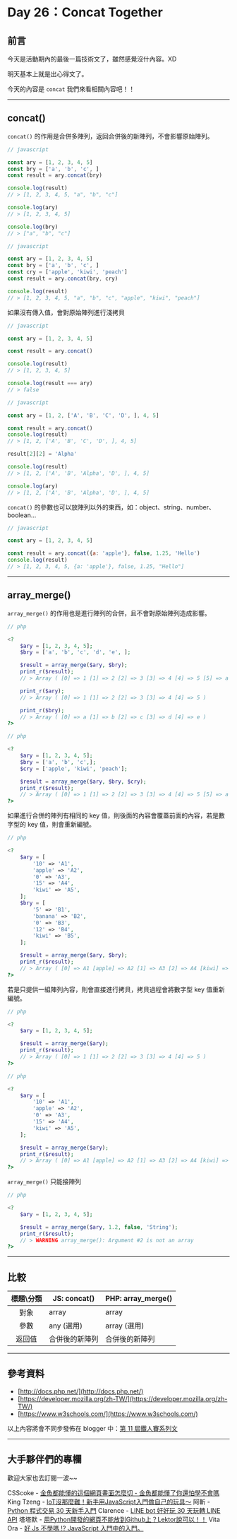 # Day 26：Concat Together

## 前言

今天是活動期內的最後一篇技術文了，雖然感覺沒什內容。XD

明天基本上就是出心得文了。

今天的內容是 `concat` 我們來看相關內容吧！！

----

## concat()

`concat()` 的作用是合併多陣列，返回合併後的新陣列，不會影響原始陣列。

```javascript
// javascript

const ary = [1, 2, 3, 4, 5]
const bry = ['a', 'b', 'c', ]
const result = ary.concat(bry)

console.log(result)
// > [1, 2, 3, 4, 5, "a", "b", "c"]

console.log(ary)
// > [1, 2, 3, 4, 5]

console.log(bry)
// > ["a", "b", "c"]
```

```javascript
// javascript

const ary = [1, 2, 3, 4, 5]
const bry = ['a', 'b', 'c', ]
const cry = ['apple', 'kiwi', 'peach']
const result = ary.concat(bry, cry)

console.log(result)
// > [1, 2, 3, 4, 5, "a", "b", "c", "apple", "kiwi", "peach"]
```

如果沒有傳入值，會對原始陣列進行淺拷貝

```javascript
// javascript

const ary = [1, 2, 3, 4, 5]

const result = ary.concat()

console.log(result)
// > [1, 2, 3, 4, 5]

console.log(result === ary)
// > false
```

```javascript
// javascript

const ary = [1, 2, ['A', 'B', 'C', 'D', ], 4, 5]

const result = ary.concat()
console.log(result)
// > [1, 2, ['A', 'B', 'C', 'D', ], 4, 5]

result[2][2] = 'Alpha'

console.log(result)
// > [1, 2, ['A', 'B', 'Alpha', 'D', ], 4, 5]

console.log(ary)
// > [1, 2, ['A', 'B', 'Alpha', 'D', ], 4, 5]
```

`concat()` 的參數也可以放陣列以外的東西，如：object、string、number、boolean...

```javascript
// javascript

const ary = [1, 2, 3, 4, 5]

const result = ary.concat({a: 'apple'}, false, 1.25, 'Hello')
console.log(result)
// > [1, 2, 3, 4, 5, {a: 'apple'}, false, 1.25, "Hello"]
```

----

## array_merge()

`array_merge()` 的作用也是進行陣列的合併，且不會對原始陣列造成影響。

```php
// php

<?
    $ary = [1, 2, 3, 4, 5];
    $bry = ['a', 'b', 'c', 'd', 'e', ];

    $result = array_merge($ary, $bry);
    print_r($result);
    // > Array ( [0] => 1 [1] => 2 [2] => 3 [3] => 4 [4] => 5 [5] => a [6] => b [7] => c [8] => d [9] => e ) 

    print_r($ary);
    // > Array ( [0] => 1 [1] => 2 [2] => 3 [3] => 4 [4] => 5 ) 

    print_r($bry);
    // > Array ( [0] => a [1] => b [2] => c [3] => d [4] => e )
?>
```

```php
// php

<?
    $ary = [1, 2, 3, 4, 5];
    $bry = ['a', 'b', 'c',];
    $cry = ['apple', 'kiwi', 'peach'];

    $result = array_merge($ary, $bry, $cry);
    print_r($result);
    // > Array ( [0] => 1 [1] => 2 [2] => 3 [3] => 4 [4] => 5 [5] => a [6] => b [7] => c [8] => apple [9] => kiwi [10] => peach )
?>
```

如果進行合併的陣列有相同的 key 值，則後面的內容會覆蓋前面的內容，若是數字型的 key 值，則會重新編號。

```php
// php

<?
    $ary = [
        '10' => 'A1',
        'apple' => 'A2',
        '0' => 'A3',
        '15' => 'A4',
        'kiwi' => 'A5',
    ];
    $bry = [
        '5' => 'B1',
        'banana' => 'B2',
        '0' => 'B3',
        '12' => 'B4',
        'kiwi' => 'B5',
    ];

    $result = array_merge($ary, $bry);
    print_r($result);
    // > Array ( [0] => A1 [apple] => A2 [1] => A3 [2] => A4 [kiwi] => B5 [3] => B1 [banana] => B2 [4] => B3 [5] => B4 )
?>
```

若是只提供一組陣列內容，則會直接進行拷貝，拷貝過程會將數字型 key 值重新編號。

```php
// php

<?
    $ary = [1, 2, 3, 4, 5];

    $result = array_merge($ary);
    print_r($result);
    // > Array ( [0] => 1 [1] => 2 [2] => 3 [3] => 4 [4] => 5 )
?>
```

```php
// php

<?
    $ary = [
        '10' => 'A1',
        'apple' => 'A2',
        '0' => 'A3',
        '15' => 'A4',
        'kiwi' => 'A5',
    ];

    $result = array_merge($ary);
    print_r($result);
    // > Array ( [0] => A1 [apple] => A2 [1] => A3 [2] => A4 [kiwi] => A5 )
?>
```

`array_merge()` 只能接陣列

```php
// php

<?
    $ary = [1, 2, 3, 4, 5];

    $result = array_merge($ary, 1.2, false, 'String');
    print_r($result);
    // > WARNING array_merge(): Argument #2 is not an array
?>
```

----

## 比較

|標題\分類|JS: concat()|PHP: array_merge()|
|:----:|----|----|
|對象|array|array|
|參數|any (選用)|array (選用)|
|返回值|合併後的新陣列|合併後的新陣列|

---

## 參考資料

- [http://docs.php.net/](http://docs.php.net/)
- [https://developer.mozilla.org/zh-TW/](https://developer.mozilla.org/zh-TW/)
- [https://www.w3schools.com/](https://www.w3schools.com/)

以上內容將會不同步發佈在 blogger 中：[第 11 屆鐵人賽系列文](https://blog.hinahina.tw/search/label/2020%20%E9%90%B5%E4%BA%BA%E8%B3%BD)

----

## 大手夥伴們的專欄

歡迎大家也去訂閱一波~~

CSScoke - [金魚都能懂的這個網頁畫面怎麼切 - 金魚都能懂了你還怕學不會嗎](https://ithelp.ithome.com.tw/users/20112550/ironman/2623)
King Tzeng - [IoT沒那麼難！新手用JavaScript入門做自己的玩具～](https://ithelp.ithome.com.tw/users/20103130/ironman/2125)
阿斬 - [Python 程式交易 30 天新手入門](https://ithelp.ithome.com.tw/users/20120536/ironman/2571)
Clarence - [LINE bot 好好玩 30 天玩轉 LINE API](https://ithelp.ithome.com.tw/users/20117701/ironman/2634)
塔塔默 - [用Python開發的網頁不能放到Github上？Lektor說可以！！](https://ithelp.ithome.com.tw/users/20112552/ironman/2735)
Vita Ora - [好 Js 不學嗎 !? JavaScript 入門中的入門。](https://ithelp.ithome.com.tw/users/20112656/ironman/2782)
